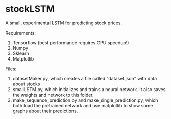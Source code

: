 # stockLSTM
A small, experimental LSTM for predicting stock prices.

Requirements:
1. Tensorflow (best performance requires GPU speedup!)
2. Numpy
3. Sklearn
4. Matplotlib

Files:
1. datasetMaker.py, which creates a file called "dataset.json" with data about stocks
2. smallLSTM.py, which initializes and trains a neural network. It also saves the weights and network to this folder.
3. make_sequence_prediction.py and make_single_prediction.py, which both load the pretrained network and use matplotlib to show some graphs about their predictions.
